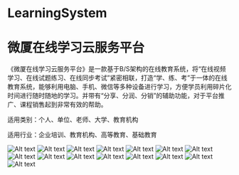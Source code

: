 # LearningSystem
# 微厦在线学习云服务平台
《微厦在线学习云服务平台》是一款基于B/S架构的在线教育系统，将“在线视频学习、在线试题练习、在线同步考试”紧密相联，打造“学、练、考”于一体的在线教育系统，能够利用电脑、手机、微信等多种设备进行学习，方便学员利用碎片化时间进行随时随地的学习。并带有“分享、分润、分销”的辅助功能，对于平台推广、课程销售起到非常有效的帮助。

适用类别：个人、单位、老师、大学、教育机构

适用行业：企业培训、教育机构、高等教育、基础教育

![Alt text](https://github.com/weishakeji/LearningSystem/blob/master/Song.Site/Utility/Taobao/2018_01.png?raw=true)
![Alt text](https://github.com/weishakeji/LearningSystem/blob/master/Song.Site/Utility/Taobao/2018_02.png?raw=true)
![Alt text](https://github.com/weishakeji/LearningSystem/blob/master/Song.Site/Utility/Taobao/2018_03.png?raw=true)
![Alt text](https://github.com/weishakeji/LearningSystem/blob/master/Song.Site/Utility/Taobao/2018_04.png?raw=true)
![Alt text](https://github.com/weishakeji/LearningSystem/blob/master/Song.Site/Utility/Taobao/2018_05.png?raw=true)
![Alt text](https://github.com/weishakeji/LearningSystem/blob/master/Song.Site/Utility/Taobao/2018_06.png?raw=true)
![Alt text](https://github.com/weishakeji/LearningSystem/blob/master/Song.Site/Utility/Taobao/2018_07.png?raw=true)
![Alt text](https://github.com/weishakeji/LearningSystem/blob/master/Song.Site/Utility/Taobao/2018_08.png?raw=true)
![Alt text](https://github.com/weishakeji/LearningSystem/blob/master/Song.Site/Utility/Taobao/2018_09.png?raw=true)
![Alt text](https://github.com/weishakeji/LearningSystem/blob/master/Song.Site/Utility/Taobao/2018_10.png?raw=true)
![Alt text](https://github.com/weishakeji/LearningSystem/blob/master/Song.Site/Utility/Taobao/2018_11.png?raw=true)
![Alt text](https://github.com/weishakeji/LearningSystem/blob/master/Song.Site/Utility/Taobao/2018_12.png?raw=true)
![Alt text](https://github.com/weishakeji/LearningSystem/blob/master/Song.Site/Utility/Taobao/2018_13.png?raw=true)
![Alt text](https://github.com/weishakeji/LearningSystem/blob/master/Song.Site/Utility/Taobao/2018_14.png?raw=true)
![Alt text](https://github.com/weishakeji/LearningSystem/blob/master/Song.Site/Utility/Taobao/2018_15.png?raw=true)
